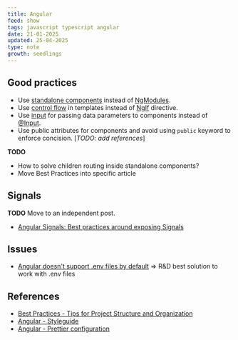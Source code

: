 ```yaml
---
title: Angular
feed: show
tags: javascript typescript angular
date: 21-01-2025
updated: 25-04-2025
type: note
growth: seedlings
---
```


## Good practices

- Use [standalone components](https://angular.dev/reference/migrations/standalone) instead of [NgModules](https://angular.dev/guide/ngmodules/overview).
- Use [control flow](https://angular.dev/guide/templates/control-flow) in templates instead of [NgIf](https://angular.dev/api/common/NgIf) directive.
- Use [input](https://angular.dev/guide/components/inputs#configuring-inputs) for passing data parameters to components instead of [@Input](https://angular.dev/guide/components/inputs#declaring-inputs-with-the-input-decorator).
- Use public attributes for components and avoid using `public` keyword to enforce concision. \[*TODO: add references*\]

**TODO**

- How to solve children routing inside standalone components?
- Move Best Practices into specific article

## Signals

**TODO** Move to an independent post.

- [Angular Signals: Best practices around exposing Signals](https://blog.angulartraining.com/angular-signals-best-practices-around-exposing-signals-5385452150a1)

## Issues

- [Angular doesn't support .env files by default](https://vikky.dev/angular-and-environment-files) => R&D best solution to work with .env files

## References
- [Best Practices - Tips for Project Structure and Organization](https://www.thinkitive.com/blog/angular-best-practices-tips-for-project-structure-and-organization/)
- [Angular - Styleguide](https://angular.dev/style-guide)
- [Angular - Prettier configuration](https://medium.com/@sehban.alam/almost-perfect-prettier-settings-for-your-angular-projects-a-step-by-step-guide-f7492943e53d)
